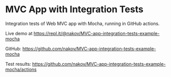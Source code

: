 # MVC App with Integration Tests

Integration tests of Web MVC app with Mocha, running in GitHub actions.

Live demo at https://repl.it/@nakov/MVC-app-integration-tests-example-mocha

GitHub: https://github.com/nakov/MVC-app-integration-tests-example-mocha

Test results: https://github.com/nakov/MVC-app-integration-tests-example-mocha/actions


